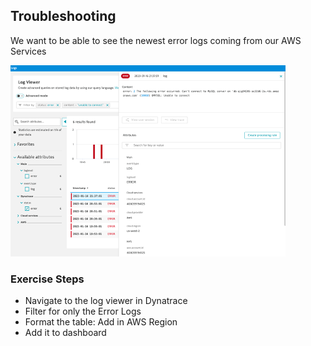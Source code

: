 ## Troubleshooting

We want to be able to see the newest error logs coming from our AWS Services

![logtroubleshooting](../../../assets/images/logtroubleshooting.png)

### Exercise Steps
- Navigate to the log viewer in Dynatrace
- Filter for only the Error Logs
- Format the table: Add in AWS Region
- Add it to dashboard
